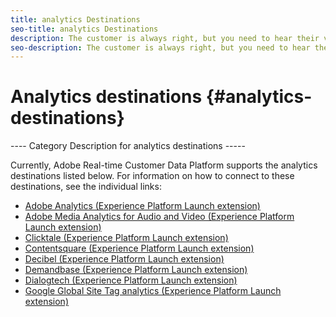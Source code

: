 ```yaml
---
title: analytics Destinations
seo-title: analytics Destinations
description: The customer is always right, but you need to hear their voice first. With analytics destinations, you can collect useful feedback and interact with your customers. 
seo-description: The customer is always right, but you need to hear their voice first. With analytics destinations, you can collect useful feedback and interact with your customers. 
---
```


# Analytics destinations {#analytics-destinations}

---- Category Description for analytics destinations -----

Currently, Adobe Real-time Customer Data Platform supports the analytics destinations listed below. For information on how to connect to these destinations, see the individual links:

* [Adobe Analytics (Experience Platform Launch extension)](/help/rtcdp/destinations/adobe-analytics-extension.md)
* [Adobe Media Analytics for Audio and Video (Experience Platform Launch extension)](/help/rtcdp/destinations/adobe-video-analytics-extension.md)
* [Clicktale (Experience Platform Launch extension)](/help/rtcdp/destinations/clicktale-extension.md)
* [Contentsquare (Experience Platform Launch extension)](/help/rtcdp/destinations/contentsquare-extension.md)
* [Decibel (Experience Platform Launch extension)](/help/rtcdp/destinations/decibel-extension.md)
* [Demandbase (Experience Platform Launch extension)](/help/rtcdp/destinations/demandbase-extension.md)
* [Dialogtech (Experience Platform Launch extension)](/help/rtcdp/destinations/dialogtech-extension.md)
* [Google Global Site Tag analytics (Experience Platform Launch extension)](/help/rtcdp/destinations/gtag-analytics-extension.md)
